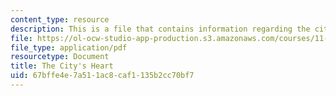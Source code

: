 ```yaml
---
content_type: resource
description: This is a file that contains information regarding the city's heart.
file: https://ol-ocw-studio-app-production.s3.amazonaws.com/courses/11-139-the-city-in-film-spring-2015/67bffe4e7a511ac8caf1135b2cc70bf7_MIT11_139S15_Paper1.pdf
file_type: application/pdf
resourcetype: Document
title: The City's Heart
uid: 67bffe4e-7a51-1ac8-caf1-135b2cc70bf7
---
```

